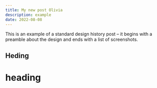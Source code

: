 ```yaml
---
title: My new post Olivia
description: example
date: 2022-08-08
---
```


This is an example of a standard design history post – it begins with a preamble about the design and ends with a list of screenshots.


## Heding

# heading

